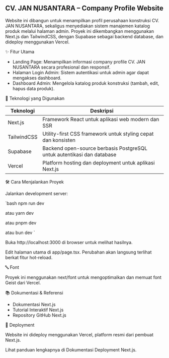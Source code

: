 ## CV. JAN NUSANTARA – Company Profile Website

Website ini dibangun untuk menampilkan profil perusahaan konstruksi CV. JAN NUSANTARA, sekaligus menyediakan sistem manajemen katalog produk melalui halaman admin. Proyek ini dikembangkan menggunakan Next.js dan TailwindCSS, dengan Supabase sebagai backend database, dan dideploy menggunakan Vercel.

✨ Fitur Utama

- Landing Page: Menampilkan informasi company profile CV. JAN NUSANTARA secara profesional dan responsif.
- Halaman Login Admin: Sistem autentikasi untuk admin agar dapat mengakses dashboard.
- Dashboard Admin: Mengelola katalog produk konstruksi (tambah, edit, hapus data produk).

🚀 Teknologi yang Digunakan

| Teknologi     | Deskripsi |
|---------------|-----------|
| Next.js       | Framework React untuk aplikasi web modern dan SSR |
| TailwindCSS   | Utility-first CSS framework untuk styling cepat dan konsisten |
| Supabase      | Backend open-source berbasis PostgreSQL untuk autentikasi dan database |
| Vercel        | Platform hosting dan deployment untuk aplikasi Next.js |

🛠️ Cara Menjalankan Proyek

Jalankan development server:

`bash
npm run dev

atau
yarn dev

atau
pnpm dev

atau
bun dev
`

Buka http://localhost:3000 di browser untuk melihat hasilnya.

Edit halaman utama di app/page.tsx. Perubahan akan langsung terlihat berkat fitur hot-reload.

🔤 Font

Proyek ini menggunakan next/font untuk mengoptimalkan dan memuat font Geist dari Vercel.

📚 Dokumentasi & Referensi

- Dokumentasi Next.js
- Tutorial Interaktif Next.js
- Repository GitHub Next.js

🚢 Deployment

Website ini dideploy menggunakan Vercel, platform resmi dari pembuat Next.js.

Lihat panduan lengkapnya di Dokumentasi Deployment Next.js.